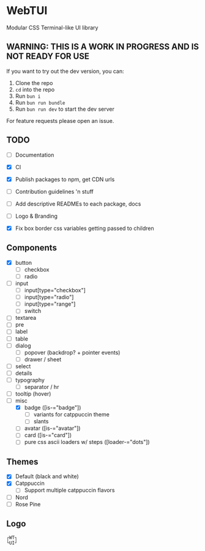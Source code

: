 # WebTUI

Modular CSS Terminal-like UI library

## WARNING: THIS IS A WORK IN PROGRESS AND IS NOT READY FOR USE

If you want to try out the dev version, you can:

1. Clone the repo
2. `cd` into the repo
3. Run `bun i`
4. Run `bun run bundle`
5. Run `bun run dev` to start the dev server

For feature requests please open an issue.

## TODO

- [ ] Documentation
- [x] CI
- [x] Publish packages to npm, get CDN urls
- [ ] Contribution guidelines 'n stuff
- [ ] Add descriptive READMEs to each package, docs
- [ ] Logo & Branding

- [x] Fix box border css variables getting passed to children

## Components

- [x] button
  - [ ] checkbox
  - [ ] radio
- [ ] input
  - [ ] input[type="checkbox"]
  - [ ] input[type="radio"]
  - [ ] input[type="range"]
  - [ ] switch
- [ ] textarea
- [ ] pre
- [ ] label
- [ ] table
- [ ] dialog
  - [ ] popover (backdrop? + pointer events)
  - [ ] drawer / sheet
- [ ] select
- [ ] details
- [ ] typography
  - [ ] separator / hr
- [ ] tooltip (hover)
- [ ] misc
  - [x] badge ([is-="badge"])
    - [ ] variants for catppuccin theme
    - [ ] slants
  - [ ] avatar ([is-="avatar"])
  - [ ] card ([is-="card"])
  - [ ] pure css ascii loaders w/ steps ([loader-="dots"])

## Themes

- [x] Default (black and white)
- [x] Catppuccin
  - [ ] Support multiple catppuccin flavors
- [ ] Nord
- [ ] Rose Pine

## Logo

```
┌WT┐
└UI┘
```
